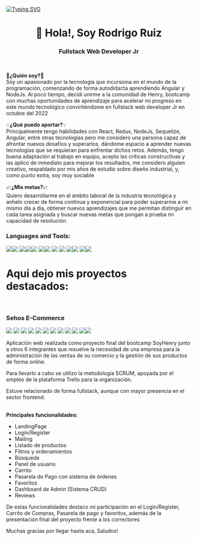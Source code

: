 <!--
**ruizrodrigo/ruizrodrigo** is a ✨ _special_ ✨ repository because its `README.md` (this file) appears on your GitHub profile.

Here are some ideas to get you started:

- 🔭 I’m currently working on ...
- 🌱 I’m currently learning ...
- 👯 I’m looking to collaborate on ...
- 🤔 I’m looking for help with ...
- 💬 Ask me about ...
- 📫 How to reach me: ...
- 😄 Pronouns: ...
- ⚡ Fun fact: ...
-->

[![Typing SVG](https://readme-typing-svg.demolab.com/?lines=Bienvenid@+a+mi+Perfil;Ruiz+Rodrigo+Nicolas;FullStack+Web+Developer)](https://git.io/typing-svg)

<h1 align="center">👋 Hola!, Soy Rodrigo Ruiz</h1>
<h3 align="center">Fullstack Web Developer Jr</h3>

</br>

:thinking:<b>¿Quién soy?</b>:thinking:</br>
Soy un apasionado por la tecnología que incursiona en el mundo de la programación, comenzando de forma autodidacta aprendiendo Angular y NodeJs. Al poco tiempo, decidí unirme a la comunidad de Henry, bootcamp con muchas oportunidades de aprendizaje para acelerar mi progreso en este mundo tecnológico convirtiéndome en fullstack web developer Jr en octubre del 2022


:bulb:<b>¿Qué puedo aportar?</b>:bulb:</br>
Principalmente tengo habilidades con React, Redux, NodeJs, Sequelize, Angular, entre otras tecnologías pero me considero una persona capaz de afrontar nuevos desafíos y superarlos, dándome espacio a aprender nuevas tecnologías que se requieran para enfrentar dichos retos.
Además, tengo buena adaptación al trabajo en equipo, acepto las críticas constructivas y las aplico de inmediato para mejorar los resultados, me considero alguien creativo, respaldado por mis años de estudio sobre diseño industrial, y, como punto extra, soy muy sociable

:chart_with_upwards_trend:<b>¿Mis metas?</b>:chart_with_upwards_trend:</br>
Quiero desarrollarme en el ámbito laboral de la industria tecnológica y anhelo crecer de forma continua y exponencial para poder superarme a mi mismo día a día, obtener nuevos aprendizajes que me permitan distinguir en cada tarea asignada y buscar nuevas metas que pongan a prueba mi capacidad de resolución.

<h3 align="left">Languages and Tools:</h3>

<img src="https://img.shields.io/badge/-JavaScript-eed718?style=flat&logo=javascript&logoColor=ffffff"><img src = "https://img.shields.io/badge/-HTML5-E34F26?style=flat&logo=html5&logoColor=white"> <img src = "https://img.shields.io/badge/-CSS3-1572B6?style=flat&logo=css3&logoColor=white"><img src="https://img.shields.io/badge/-React.js-000000?style=flat&logo=react&logoColor=00c8ff"><img src="https://img.shields.io/badge/-Redux.js-764ABC?style=flat&logo=redux&logoColor=white "> <img src='https://img.shields.io/badge/-MaterialUI-1DB8B1?logo=mui&logoColor=ffffff'><img src="https://img.shields.io/badge/-Express.js-787878?style=flat&logo=Express&logoColor=white"> <img src="https://img.shields.io/badge/-Node.js-3C873A?style=flat&logo=Node.js&logoColor=white">
<img src="https://img.shields.io/badge/-PostgreSQL-31648C?style=flat&logo=postgresql&logoColor=FFFFFF"> <img src="https://img.shields.io/badge/-Sequelize-399AF3?style=flat&logo=sequelize&logoColor=FFFFFF"><img src='https://img.shields.io/badge/-Github-000?logo=github'> <img src='https://img.shields.io/badge/-Git-orange?logo=git&logoColor=ffffff'><img src= 'https://img.shields.io/badge/-VS%20Code-blue?logo=visualstudio'>

<h1>Aqui dejo mis proyectos destacados:</h1></br>

<h3>Sehos E-Commerce</h3>
<div>
<img src="https://img.shields.io/badge/-HTML5-E34F26?style=flat&logo=html5&logoColor=white"> <img src="https://img.shields.io/badge/-CSS3-1572B6?style=flat&logo=css3&logoColor=white"> <img src="https://img.shields.io/badge/-React.js-000000?style=flat&logo=react&logoColor=00c8ff"> <img src="https://img.shields.io/badge/Redux-Redux--Toolkit-yellowgreen"> <img src="https://img.shields.io/badge/-Express.js-787878?style=flat&logo=Express&logoColor=white"> <img src="https://img.shields.io/badge/-Node.js-3C873A?style=flat&logo=Node.js&logoColor=white"> <img src='https://img.shields.io/badge/-Nodemailer-2D8C1E?logo=nodemailer'> <img src='https://img.shields.io/badge/-Stripe-314297?logo=stripe&logoColor=ffffff'> <img src='https://img.shields.io/badge/-Cloudinary-B8971D?logo=cloudinary&logoColor=ffffff'> <img src='https://img.shields.io/badge/-MaterialUI-1DB8B1?logo=mui&logoColor=ffffff'> <img src='https://img.shields.io/badge/Netlify-Deploy-green'><img src='https://img.shields.io/badge/Postgre-SQL-orange'/>
</div>

<p>Aplicación web realizada como proyecto final del bootcamp SoyHenry junto a otros 6 integrantes que resuelve la necesidad de una empresa para la administración de las ventas de su comercio y la gestión de sus productos de forma online.</p>
<p>Para llevarlo a cabo se utilizo la metodología SCRUM, apoyada por el empleo de la plataforma Trello para la organización.</p>
<p>Estuve relacionado de forma fullstack, aunque con mayor presencia en el sector frontend.</p>
</br>
<b>Principales funcionalidades:</b>
<ul>
<li>LandingPage</li>
<li>Login/Register</li>
<li>Mailing</li>
<li>Listado de productos</li>
<li>Filtros y ordenamientos</li>
<li>Búsqueda</li>
<li>Panel de usuario</li>
<li>Carrito</li>
<li>Pasarela de Pago con sistema de órdenes</li>
<li>Favoritos</li>
<li>Dashboard de Admin (Sistema CRUD)</li>
<li>Reviews</li>
</ul>
De estas funcionalidades destaco mi participación en el Login/Register, Carrito de Compras, Pasarela de pago y favoritos, además de la presentación final del proyecto frente a los correctores</p>

Muchas gracias por llegar hasta aca, Saludos!
